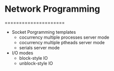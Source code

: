 # Network Programming
=====================

- Socket Porgramming templates
	- cocurrency multiple processes server mode
	- cocurrency multiple ptheads server mode
	- serials server mode
- I/O modes
	- block-style IO
	- unblock-style IO
	


## 
